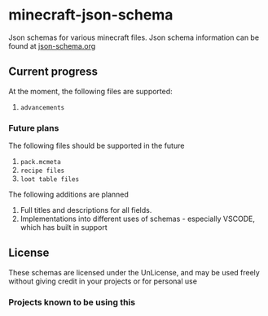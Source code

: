 # minecraft-json-schema
Json schemas for various minecraft files. 
Json schema information can be found at [json-schema.org](http://json-schema.org/)


## Current progress  
At the moment, the following files are supported:  

1. `advancements`

### Future plans

The following files should be supported in the future

1. `pack.mcmeta`
2. `recipe files`
3. `loot table files` 

The following additions are planned

1. Full titles and descriptions for all fields.
2. Implementations into different uses of schemas - especially VSCODE, which has built in support

## License  
These schemas are licensed under the UnLicense, and may be used freely without giving credit in your projects or for personal use

### Projects known to be using this